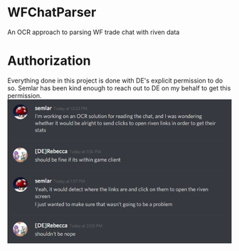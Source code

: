 # WFChatParser
An OCR approach to parsing WF trade chat with riven data

# Authorization
Everything done in this project is done with DE's explicit permission to do so. Semlar has been kind enough to reach out to DE on my behalf to get this permission.
![DE Reb giving authorization](https://raw.githubusercontent.com/davidneumann/WFChatParser/master/docs/authorization.png)